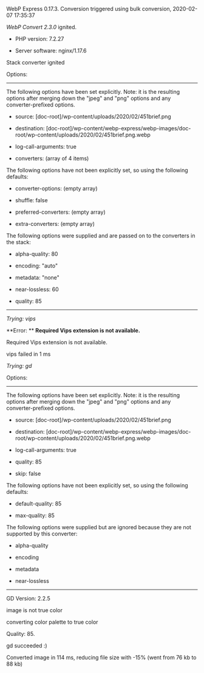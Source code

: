 WebP Express 0.17.3. Conversion triggered using bulk conversion, 2020-02-07 17:35:37

*WebP Convert 2.3.0*  ignited.
- PHP version: 7.2.27
- Server software: nginx/1.17.6

Stack converter ignited

Options:
------------
The following options have been set explicitly. Note: it is the resulting options after merging down the "jpeg" and "png" options and any converter-prefixed options.
- source: [doc-root]/wp-content/uploads/2020/02/451brief.png
- destination: [doc-root]/wp-content/webp-express/webp-images/doc-root/wp-content/uploads/2020/02/451brief.png.webp
- log-call-arguments: true
- converters: (array of 4 items)

The following options have not been explicitly set, so using the following defaults:
- converter-options: (empty array)
- shuffle: false
- preferred-converters: (empty array)
- extra-converters: (empty array)

The following options were supplied and are passed on to the converters in the stack:
- alpha-quality: 80
- encoding: "auto"
- metadata: "none"
- near-lossless: 60
- quality: 85
------------


*Trying: vips* 

**Error: ** **Required Vips extension is not available.** 
Required Vips extension is not available.
vips failed in 1 ms

*Trying: gd* 

Options:
------------
The following options have been set explicitly. Note: it is the resulting options after merging down the "jpeg" and "png" options and any converter-prefixed options.
- source: [doc-root]/wp-content/uploads/2020/02/451brief.png
- destination: [doc-root]/wp-content/webp-express/webp-images/doc-root/wp-content/uploads/2020/02/451brief.png.webp
- log-call-arguments: true
- quality: 85
- skip: false

The following options have not been explicitly set, so using the following defaults:
- default-quality: 85
- max-quality: 85

The following options were supplied but are ignored because they are not supported by this converter:
- alpha-quality
- encoding
- metadata
- near-lossless
------------

GD Version: 2.2.5
image is not true color
converting color palette to true color
Quality: 85. 
gd succeeded :)

Converted image in 114 ms, reducing file size with -15% (went from 76 kb to 88 kb)
